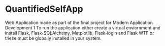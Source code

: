 # QuantifiedSelfApp
Web Application made as part of the final project for Modern Application Development 1
To run the application either create a virtual enviornment and install Flask, Flask-SQLAlchemy, Matplotlib, Flask-login and Flask WTF or these must be globally installed in your system.
